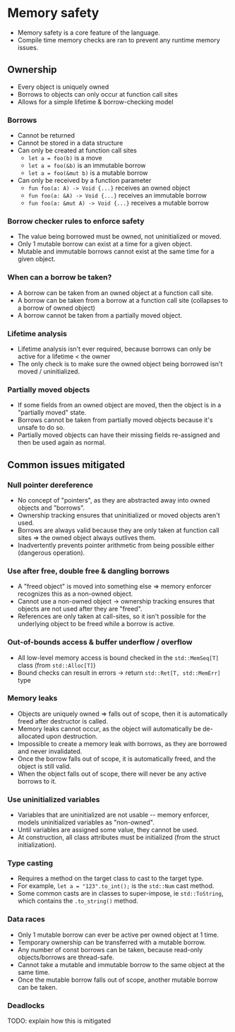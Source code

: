 # Memory safety
- Memory safety is a core feature of the language.
- Compile time memory checks are ran to prevent any runtime memory issues.

## Ownership
- Every object is uniquely owned
- Borrows to objects can only occur at function call sites
- Allows for a simple lifetime & borrow-checking model

### Borrows
- Cannot be returned
- Cannot be stored in a data structure
- Can only be created at function call sites
  - `let a = foo(b)` is a move
  - `let a = foo(&b)` is an immutable borrow
  - `let a = foo(&mut b)` is a mutable borrow
- Can only be received by a function parameter
  - `fun foo(a: A) -> Void {...}` receives an owned object
  - `fun foo(a: &A) -> Void {...}` receives an immutable borrow
  - `fun foo(a: &mut A) -> Void {...}` receives a mutable borrow

### Borrow checker rules to enforce safety
- The value being borrowed must be owned, not uninitialized or moved.
- Only 1 mutable borrow can exist at a time for a given object.
- Mutable and immutable borrows cannot exist at the same time for a given object.

### When can a borrow be taken?
- A borrow can be taken from an owned object at a function call site.
- A borrow can be taken from a borrow at a function call site (collapses to a borrow of owned object)
- A borrow cannot be taken from a partially moved object.

### Lifetime analysis
- Lifetime analysis isn't ever required, because borrows can only be active for a lifetime < the owner
- The only check is to make sure the owned object being borrowed isn't moved / uninitialized.

### Partially moved objects
- If some fields from an owned object are moved, then the object is in a "partially moved" state.
- Borrows cannot be taken from partially moved objects because it's unsafe to do so.
- Partially moved objects can have their missing fields re-assigned and then be used again as normal.


## Common issues mitigated
### Null pointer dereference
- No concept of "pointers", as they are abstracted away into owned objects and "borrows".
- Ownership tracking ensures that uninitialized or moved objects aren't used.
- Borrows are always valid because they are only taken at function call sites => the owned object always outlives them.
- Inadvertently prevents pointer arithmetic from being possible either (dangerous operation).

### Use after free, double free & dangling borrows
- A "freed object" is moved into something else => memory enforcer recognizes this as a non-owned object.
- Cannot use a non-owned object -> ownership tracking ensures that objects are not used after they are "freed".
- References are only taken at call-sites, so it isn't possible for the underlying object to be freed while a borrow is active.

### Out-of-bounds access & buffer underflow / overflow
- All low-level memory access is bound checked in the `std::MemSeq[T]` class (from `std::Alloc[T]`)
- Bound checks can result in errors -> return `std::Ret[T, std::MemErr]` type

### Memory leaks
- Objects are uniquely owned => falls out of scope, then it is automatically freed after destructor is called.
- Memory leaks cannot occur, as the object will automatically be de-allocated upon destruction.
- Impossible to create a memory leak with borrows, as they are borrowed and never invalidated.
- Once the borrow falls out of scope, it is automatically freed, and the object is still valid.
- When the object falls out of scope, there will never be any active borrows to it.

### Use uninitialized variables
- Variables that are uninitialized are not usable -- memory enforcer, models uninitialized variables as "non-owned".
- Until variables are assigned some value, they cannot be used.
- At construction, all class attributes must be initialized (from the struct initialization).

### Type casting
- Requires a method on the target class to cast to the target type.
- For example, `let a = "123".to_int();` is the `std::Num` cast method.
- Some common casts are in classes to super-impose, ie `std::ToString`, which contains the `.to_string()` method.

### Data races
- Only 1 mutable borrow can ever be active per owned object at 1 time.
- Temporary ownership can be transferred with a mutable borrow.
- Any number of const borrows can be taken, because read-only objects/borrows are thread-safe.
- Cannot take a mutable and immutable borrow to the same object at the same time.
- Once the mutable borrow falls out of scope, another mutable borrow can be taken.

### Deadlocks
TODO: explain how this is mitigated
